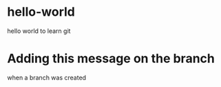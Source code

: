 # hello-world
hello world to learn git

# Adding this message on the branch
when a branch was created
